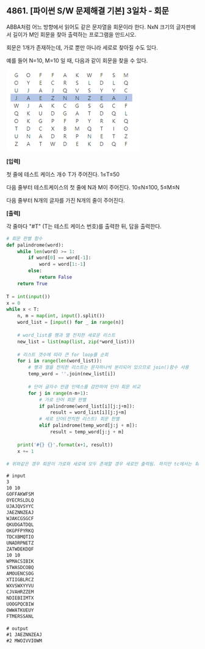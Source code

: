 ## 4861. [파이썬 S/W 문제해결 기본] 3일차 - 회문

ABBA처럼 어느 방향에서 읽어도 같은 문자열을 회문이라 한다. NxN 크기의 글자판에서 길이가 M인 회문을 찾아 출력하는 프로그램을 만드시오.

회문은 1개가 존재하는데, 가로 뿐만 아니라 세로로 찾아질 수도 있다.


예를 들어 N=10, M=10 일 때, 다음과 같이 회문을 찾을 수 있다.


![image-20210218093618093](D2.assets\image-20210218093618093.png)



**[입력]**

첫 줄에 테스트 케이스 개수 T가 주어진다. 1≤T≤50

다음 줄부터 테스트케이스의 첫 줄에 N과 M이 주어진다. 10≤N≤100, 5≤M≤N

다음 줄부터 N개의 글자를 가진 N개의 줄이 주어진다.

 

**[출력]**

각 줄마다 "#T" (T는 테스트 케이스 번호)를 출력한 뒤, 답을 출력한다.

```python
# 회문 판별 함수
def palindrome(word):
    while len(word) >= 1:
        if word[0] == word[-1]:
            word = word[1:-1]
        else:
            return False
    return True

T = int(input())
x = 0
while x < T:
    n, m = map(int, input().split())
    word_list = [input() for _ in range(n)]

    # word_list를 행과 열 전치한 새로운 리스트
    new_list = list(map(list, zip(*word_list)))

    # 리스트 갯수에 따라 큰 for loop를 순회
    for i in range(len(word_list)):
        # 행과 열을 전치한 리스트는 문자하나씩 분리되어 있으므로 join()함수 사용
        temp_word = ''.join(new_list[i])

        # 단어 글자수 만큼 인덱스를 감안하여 단어 회문 비교
        for j in range(n-m+1):
            # 가로 단어 회문 판별
            if palindrome(word_list[i][j:j+m]):
                result = word_list[i][j:j+m]
            # 세로 단어(전치한 리스트) 회문 판별
            elif palindrome(temp_word[j:j + m]):
                result = temp_word[j:j + m]

    print('#{} {}'.format(x+1, result))
    x += 1
    
# 위와같은 경우 회문이 가로와 세로에 모두 존재할 경우 세로만 출력됨. 하지만 tc에서는 회문은 하나만 포함하고 있어 보임
```

```
# input
3
10 10
GOFFAKWFSM
OYECRSLDLQ
UJAJQVSYYC
JAEZNNZEAJ
WJAKCGSGCF
QKUDGATDQL
OKGPFPYRKQ
TDCXBMQTIO
UNADRPNETZ
ZATWDEKDQF
10 10
WPMACSIBIK
STWASDCOBQ
AMOUENCSOG
XTIIGBLRCZ
WXVSWXYYVU
CJVAHRZZEM
NDIEBIIMTX
UOOGPQCBIW
OWWATKUEUY
FTMERSSANL

# output
#1 JAEZNNZEAJ
#2 MWOIVVIOWM
```

